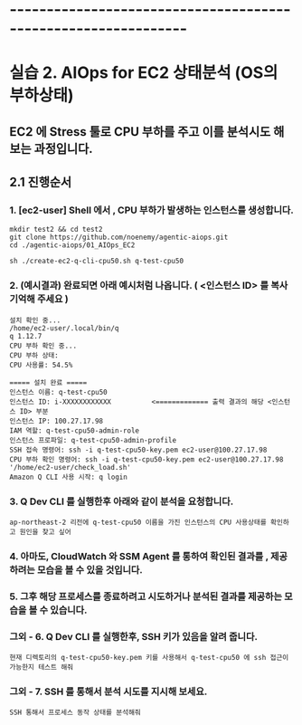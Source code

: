 # --------------------------------------------------------------

# 실습 2. AIOps for EC2 상태분석 (OS의 부하상태)

## EC2 에 Stress 툴로 CPU 부하를 주고 이를 분석시도 해보는 과정입니다. 

## 2.1 진행순서

### 1. [ec2-user] Shell 에서 , CPU 부하가 발생하는 인스턴스를 생성합니다.
```
mkdir test2 && cd test2
git clone https://github.com/noenemy/agentic-aiops.git
cd ./agentic-aiops/01_AIOps_EC2

sh ./create-ec2-q-cli-cpu50.sh q-test-cpu50
```

### 2. (예시결과) 완료되면 아래 예시처럼 나옵니다. ( <인스턴스 ID> 를 복사 기억해 주세요 )
```
설치 확인 중...
/home/ec2-user/.local/bin/q
q 1.12.7
CPU 부하 확인 중...
CPU 부하 상태:
CPU 사용률: 54.5%

===== 설치 완료 =====
인스턴스 이름: q-test-cpu50
인스턴스 ID: i-XXXXXXXXXXXX          <============= 출력 결과의 해당 <인스턴스 ID> 부분 
인스턴스 IP: 100.27.17.98
IAM 역할: q-test-cpu50-admin-role
인스턴스 프로파일: q-test-cpu50-admin-profile
SSH 접속 명령어: ssh -i q-test-cpu50-key.pem ec2-user@100.27.17.98
CPU 부하 확인 명령어: ssh -i q-test-cpu50-key.pem ec2-user@100.27.17.98 '/home/ec2-user/check_load.sh'
Amazon Q CLI 사용 시작: q login
```

### 3. Q Dev CLI 를 실행한후 아래와 같이 분석을 요청합니다.
```
ap-northeast-2 리전에 q-test-cpu50 이름을 가진 인스턴스의 CPU 사용상태를 확인하고 원인을 찾고 싶어
```

### 4. 아마도, CloudWatch 와 SSM Agent 를 통하여 확인된 결과를 , 제공하려는 모습을 볼 수 있을 것입니다.

### 5. 그후 해당 프로세스를 종료하려고 시도하거나 분석된 결과를 제공하는 모습을 볼 수 있습니다.


### 그외 - 6. Q Dev CLI 를 실행한후, SSH 키가 있음을 알려 줍니다.
```
현재 디렉토리의 q-test-cpu50-key.pem 키를 사용해서 q-test-cpu50 에 ssh 접근이 가능한지 테스트 해줘
```
### 그외 - 7. SSH 를 통해서 분석 시도를 지시해 보세요. 
```
SSH 통해서 프로세스 동작 상태를 분석해줘 
```
   
